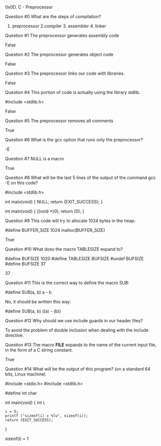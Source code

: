 0x0D. C - Preprocessor

Question #0
What are the steps of compilation?

1. preprocessor 2.compiler 3. assembler 4. linker

Question #1
The preprocessor generates assembly code

False

Question #2
The preprocessor generates object code

False

Question #3
The preprocessor links our code with libraries.

False

Question #4
This portion of code is actually using the library stdlib.

#include <stdlib.h>

False

Question #5
The preprocessor removes all comments

True

Question #6
What is the gcc option that runs only the preprocessor?

-E

Question #7
NULL is a macro

True

Question #8
What will be the last 5 lines of the output of the command gcc -E on this code?

#include <stdlib.h>

int main(void)
{
    NULL;
    return (EXIT_SUCCESS);
}

int main(void)
{
 ((void *)0);
 return (0);
}

Question #9
This code will try to allocate 1024 bytes in the heap:

#define BUFFER_SIZE 1024
malloc(BUFFER_SIZE)

True

Question #10
What does the macro TABLESIZE expand to?

#define BUFSIZE 1020
#define TABLESIZE BUFSIZE
#undef BUFSIZE
#define BUFSIZE 37

37

Question #11
This is the correct way to define the macro SUB:

#define SUB(a, b) a - b

No, it should be written this way:

#define SUB(a, b) ((a) - (b))

Question #12
Why should we use include guards in our header files?

To avoid the problem of double inclusion when dealing with the include directive.

Question #13
The macro __FILE__ expands to the name of the current input file, in the form of a C string constant.

True

Question #14
What will be the output of this program? (on a standard 64 bits, Linux machine)

#include <stdio.h>
#include <stdlib.h>

#define int char

int main(void)
{
    int i;

    i = 5;
    printf ("sizeof(i) = %lu", sizeof(i));
    return (EXIT_SUCCESS);
}

sizeof(i) = 1


